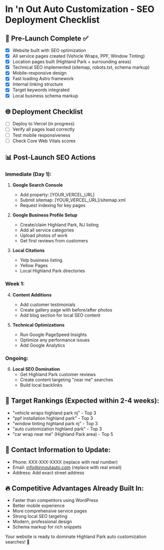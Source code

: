 # In 'n Out Auto Customization - SEO Deployment Checklist

## 🚀 Pre-Launch Complete ✅
- [x] Website built with SEO optimization
- [x] All service pages created (Vehicle Wraps, PPF, Window Tinting)
- [x] Location pages built (Highland Park + surrounding areas)
- [x] Technical SEO implemented (sitemap, robots.txt, schema markup)
- [x] Mobile-responsive design
- [x] Fast loading Astro framework
- [x] Internal linking structure
- [x] Target keywords integrated
- [x] Local business schema markup

## 🌐 Deployment Checklist
- [ ] Deploy to Vercel (in progress)
- [ ] Verify all pages load correctly
- [ ] Test mobile responsiveness
- [ ] Check Core Web Vitals scores

## 📊 Post-Launch SEO Actions

### Immediate (Day 1):
1. **Google Search Console**
   - Add property: [YOUR_VERCEL_URL]
   - Submit sitemap: [YOUR_VERCEL_URL]/sitemap.xml
   - Request indexing for key pages

2. **Google Business Profile Setup**
   - Create/claim Highland Park, NJ listing
   - Add all service categories
   - Upload photos of work
   - Get first reviews from customers

3. **Local Citations**
   - Yelp business listing
   - Yellow Pages
   - Local Highland Park directories

### Week 1:
4. **Content Additions**
   - Add customer testimonials
   - Create gallery page with before/after photos
   - Add blog section for local SEO content

5. **Technical Optimizations**
   - Run Google PageSpeed Insights
   - Optimize any performance issues
   - Add Google Analytics

### Ongoing:
6. **Local SEO Domination**
   - Get Highland Park customer reviews
   - Create content targeting "near me" searches
   - Build local backlinks

## 🎯 Target Rankings (Expected within 2-4 weeks):
- "vehicle wraps highland park nj" - Top 3
- "ppf installation highland park" - Top 3  
- "window tinting highland park nj" - Top 3
- "auto customization highland park" - Top 3
- "car wrap near me" (Highland Park area) - Top 5

## 📱 Contact Information to Update:
- Phone: XXX-XXX-XXXX (replace with real number)
- Email: info@innoutauto.com (replace with real email)
- Address: Add exact street address

## 🔥 Competitive Advantages Already Built In:
- Faster than competitors using WordPress
- Better mobile experience
- More comprehensive service pages
- Strong local SEO targeting
- Modern, professional design
- Schema markup for rich snippets

Your website is ready to dominate Highland Park auto customization searches! 🚀
